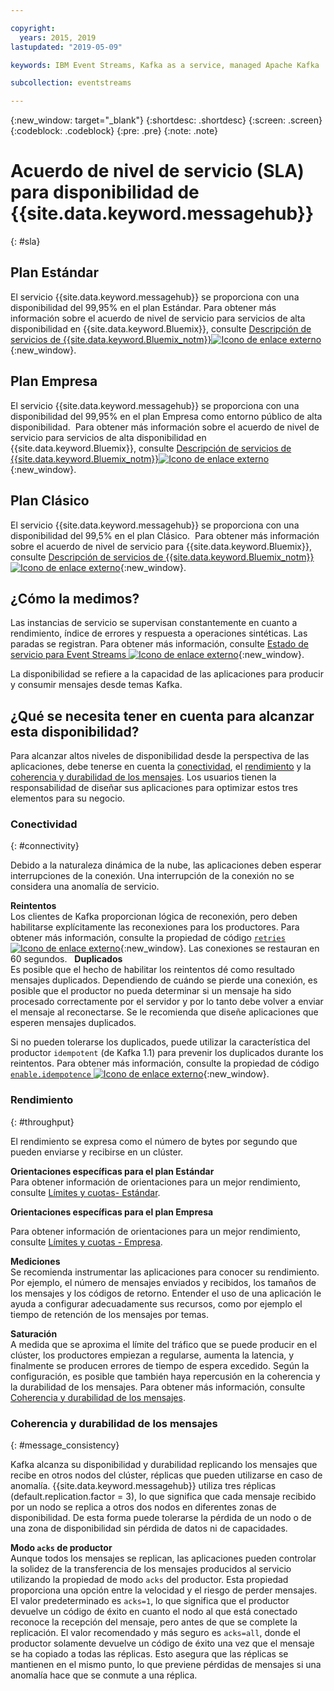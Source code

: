 ```yaml
---

copyright:
  years: 2015, 2019
lastupdated: "2019-05-09"

keywords: IBM Event Streams, Kafka as a service, managed Apache Kafka

subcollection: eventstreams

---
```


{:new_window: target="_blank"}
{:shortdesc: .shortdesc}
{:screen: .screen}
{:codeblock: .codeblock}
{:pre: .pre}
{:note: .note}

# Acuerdo de nivel de servicio (SLA) para disponibilidad de {{site.data.keyword.messagehub}} 
{: #sla}

## Plan Estándar
El servicio {{site.data.keyword.messagehub}} se proporciona con una disponibilidad del 99,95% en el plan Estándar.
Para obtener más información sobre el acuerdo de nivel de servicio para servicios de alta disponibilidad en {{site.data.keyword.Bluemix}}, consulte [Descripción de servicios de {{site.data.keyword.Bluemix_notm}}![Icono de enlace externo](../../icons/launch-glyph.svg "Icono de enlace externo")](https://www-03.ibm.com/software/sla/sladb.nsf/8bd55c6b9fa8039c86256c6800578854/c4ceb9f019f9eb4c862582f9001b3994/$FILE/i126-6605-16_04-2019_en_US.pdf){:new_window}.


## Plan Empresa
El servicio {{site.data.keyword.messagehub}} se proporciona con una disponibilidad del 99,95% en el plan Empresa como entorno público de alta disponibilidad. 
Para obtener más información sobre el acuerdo de nivel de servicio para servicios de alta disponibilidad en {{site.data.keyword.Bluemix}}, consulte [Descripción de servicios de {{site.data.keyword.Bluemix_notm}}![Icono de enlace externo](../../icons/launch-glyph.svg "Icono de enlace externo")](https://www-03.ibm.com/software/sla/sladb.nsf/8bd55c6b9fa8039c86256c6800578854/c4ceb9f019f9eb4c862582f9001b3994/$FILE/i126-6605-16_04-2019_en_US.pdf){:new_window}.

## Plan Clásico
El servicio {{site.data.keyword.messagehub}} se proporciona con una disponibilidad del 99,5% en el plan Clásico. 
Para obtener más información sobre el acuerdo de nivel de servicio para {{site.data.keyword.Bluemix}}, consulte [Descripción de servicios de {{site.data.keyword.Bluemix_notm}}![Icono de enlace externo](../../icons/launch-glyph.svg "Icono de enlace externo")](https://www-03.ibm.com/software/sla/sladb.nsf/8bd55c6b9fa8039c86256c6800578854/c4ceb9f019f9eb4c862582f9001b3994/$FILE/i126-6605-16_04-2019_en_US.pdf){:new_window}.

<!--
## What does 99.95% availability mean?
Availability refers to the ability of applications to produce and consume messages from Kafka topics.
-->

## ¿Cómo la medimos?
Las instancias de servicio se supervisan constantemente en cuanto a rendimiento, índice de errores y respuesta a operaciones sintéticas. Las paradas se registran. Para obtener más información, consulte [Estado de servicio para Event Streams ![Icono de enlace externo](../../icons/launch-glyph.svg "Icono de enlace externo")](https://cloud.ibm.com/status?component=messagehub&selected=status){:new_window}.

La disponibilidad se refiere a la capacidad de las aplicaciones para producir y consumir mensajes desde temas Kafka.

## ¿Qué se necesita tener en cuenta para alcanzar esta disponibilidad?
Para alcanzar altos niveles de disponibilidad desde la perspectiva de las aplicaciones, debe tenerse en cuenta la [conectividad](/docs/services/EventStreams?topic=eventstreams-sla#connectivity), el [rendimiento](/docs/services/EventStreams?topic=eventstreams-sla#throughput) y la [coherencia y durabilidad de los mensajes](/docs/services/EventStreams?topic=eventstreams-sla#message_consistency). Los usuarios tienen la responsabilidad de diseñar sus aplicaciones para optimizar estos tres elementos para su negocio.

### Conectividad
{: #connectivity}

Debido a la naturaleza dinámica de la nube, las aplicaciones deben esperar interrupciones de la conexión. Una interrupción de la conexión no se considera una anomalía de servicio.

**Reintentos**<br/>
Los clientes de Kafka proporcionan lógica de reconexión, pero deben habilitarse explícitamente las reconexiones para los productores. Para obtener más información, consulte la propiedad de código [ <code>retries</code> ![Icono de enlace externo](../../icons/launch-glyph.svg "Icono de enlace externo")](http://kafka.apache.org/11/documentation.html#producerconfigs){:new_window}. Las conexiones se restauran en 60 segundos.
 
**Duplicados**<br/>
Es posible que el hecho de habilitar los reintentos dé como resultado mensajes duplicados. Dependiendo de cuándo se pierde una conexión, es posible que el productor no pueda determinar si un mensaje ha sido procesado correctamente por el servidor y por lo tanto debe volver a enviar el mensaje al reconectarse. Se le recomienda que diseñe aplicaciones que esperen mensajes duplicados. 

Si no pueden tolerarse los duplicados, puede utilizar la característica del productor <code>idempotent</code> (de Kafka 1.1) para prevenir los duplicados durante los reintentos. Para obtener más información, consulte la propiedad de código [ <code>enable.idempotence</code> ![Icono de enlace externo](../../icons/launch-glyph.svg "Icono de enlace externo")](http://kafka.apache.org/11/documentation.html#producerconfigs){:new_window}.

### Rendimiento
{: #throughput}

El rendimiento se expresa como el número de bytes por segundo que pueden enviarse y recibirse en un clúster. 

**Orientaciones específicas para el plan Estándar**<br/>
Para obtener información de orientaciones para un mejor rendimiento, consulte [Límites y cuotas- Estándar](/docs/services/EventStreams?topic=eventstreams-kafka_quotas#kafka_quotas#standard_throughput). 

**Orientaciones específicas para el plan Empresa**<br/>

Para obtener información de orientaciones para un mejor rendimiento, consulte [Límites y cuotas - Empresa](/docs/services/EventStreams?topic=eventstreams-kafka_quotas#enterprise_throughput). 

**Mediciones**<br/>
Se recomienda instrumentar las aplicaciones para conocer su rendimiento. Por ejemplo, el número de mensajes enviados y recibidos, los tamaños de los mensajes y los códigos de retorno. Entender el uso de una aplicación le ayuda a configurar adecuadamente sus recursos, como por ejemplo el tiempo de retención de los mensajes por temas.

**Saturación**<br/>
A medida que se aproxima el límite del tráfico que se puede producir en el clúster, los productores empiezan a regularse, aumenta la latencia, y finalmente se producen errores de tiempo de espera excedido. Según la configuración, es posible que también haya repercusión en la coherencia y la durabilidad de los mensajes. Para obtener más información, consulte [Coherencia y durabilidad de los mensajes](/docs/services/EventStreams?topic=eventstreams-sla#message_consistency).

### Coherencia y durabilidad de los mensajes
{: #message_consistency}

Kafka alcanza su disponibilidad y durabilidad replicando los mensajes que recibe en otros nodos del clúster, réplicas que pueden utilizarse en caso de anomalía. {{site.data.keyword.messagehub}} utiliza tres réplicas (default.replication.factor = 3), lo que significa que cada mensaje recibido por un nodo se replica a otros dos nodos en diferentes zonas de disponibilidad. De esta forma puede tolerarse la pérdida de un nodo o de una zona de disponibilidad sin pérdida de datos ni de capacidades.

**Modo <code>acks</code> de productor**<br/>
Aunque todos los mensajes se replican, las aplicaciones pueden controlar la solidez de la transferencia de los mensajes producidos al servicio utilizando la propiedad de modo <code>acks</code> del productor. Esta propiedad proporciona una opción entre la velocidad y el riesgo de perder mensajes. El valor predeterminado es <code>acks=1</code>, lo que significa que el productor devuelve un código de éxito en cuanto el nodo al que está conectado reconoce la recepción del mensaje, pero antes de que se complete la replicación. El valor recomendado y más seguro es <code>acks=all</code>, donde el productor solamente devuelve un código de éxito una vez que el mensaje se ha copiado a todas las réplicas. Esto asegura que las réplicas se mantienen en el mismo punto, lo que previene pérdidas de mensajes si una anomalía hace que se conmute a una réplica.


